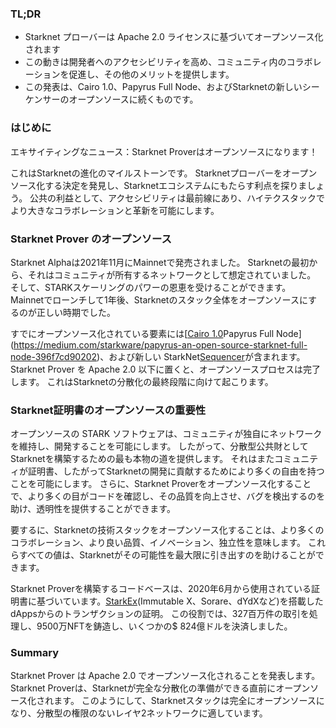 ### TL;DR

* Starknet プローバーは Apache 2.0 ライセンスに基づいてオープンソース化されます
* この動きは開発者へのアクセシビリティを高め、コミュニティ内のコラボレーションを促進し、その他のメリットを提供します。
* この発表は、Cairo 1.0、Papyrus Full Node、およびStarknetの新しいシーケンサーのオープンソースに続くものです。

### はじめに

エキサイティングなニュース：Starknet Proverはオープンソースになります！

これはStarknetの進化のマイルストーンです。 Starknetプローバーをオープンソース化する決定を発見し、Starknetエコシステムにもたらす利点を探りましょう。 公共の利益として、アクセシビリティは最前線にあり、ハイテクスタックでより大きなコラボレーションと革新を可能にします。

### Starknet Prover のオープンソース

Starknet Alphaは2021年11月にMainnetで発売されました。 Starknetの最初から、それはコミュニティが所有するネットワークとして想定されていました。 そして、STARKスケーリングのパワーの恩恵を受けることができます。 Mainnetでローンチして1年後、Starknetのスタック全体をオープンソースにするのが正しい時期でした。

すでにオープンソース化されている要素には[[Cairo 1.0](https://medium.com/starkware/open-sourcing-cairo-1-0-b3100a664bb0)Papyrus Full Node](https://medium.com/starkware/papyrus-an-open-source-starknet-full-node-396f7cd90202)、および新しい StarkNet[Sequencer](https://starkware.medium.com/starknets-new-sequencer-339e63845003)が含まれます。 Starknet Prover を Apache 2.0 以下に置くと、オープンソースプロセスは完了します。 これはStarknetの分散化の最終段階に向けて起こります。

### Starknet証明書のオープンソースの重要性

オープンソースの STARK ソフトウェアは、コミュニティが独自にネットワークを維持し、開発することを可能にします。 したがって、分散型公共財としてStarknetを構築するための最も本物の道を提供します。 それはまたコミュニティが証明書、したがってStarknetの開発に貢献するためにより多くの自由を持つことを可能にします。 さらに、Starknet Proverをオープンソース化することで、より多くの目がコードを確認し、その品質を向上させ、バグを検出するのを助け、透明性を提供することができます。

要するに、Starknetの技術スタックをオープンソース化することは、より多くのコラボレーション、より良い品質、イノベーション、独立性を意味します。 これらすべての値は、Starknetがその可能性を最大限に引き出すのを助けることができます。

Starknet Proverを構築するコードベースは、2020年6月から使用されている証明書に基づいています。[StarkEx](https://medium.com/starkware/starks-starkex-and-starknet-9a426680745a)(Immutable X、Sorare、dYdXなど)を搭載したdAppsからのトランザクションの証明。 この役割では、327百万件の取引を処理し、9500万NFTを鋳造し、いくつかの$ 824億ドルを決済しました。

### Summary

Starknet Prover は Apache 2.0 でオープンソース化されることを発表します。 Starknet Proverは、Starknetが完全な分散化の準備ができる直前にオープンソース化されます。 このようにして、Starknetスタックは完全にオープンソースになり、分散型の権限のないレイヤ2ネットワークに適しています。